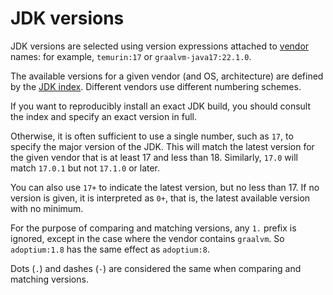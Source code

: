 <!--
This file is part of cjdk.
Copyright 2022 Board of Regents of the University of Wisconsin System
SPDX-License-Identifier: MIT
--->

# JDK versions

JDK versions are selected using version expressions attached to
[vendor](./vendors.md) names: for example, `temurin:17` or
`graalvm-java17:22.1.0`.

The available versions for a given vendor (and OS, architecture) are defined by
the [JDK index](./jdk-index.md). Different vendors use different numbering
schemes.

If you want to reproducibly install an exact JDK build, you should consult the
index and specify an exact version in full.

Otherwise, it is often sufficient to use a single number, such as `17`, to
specify the major version of the JDK. This will match the latest version for
the given vendor that is at least 17 and less than 18. Similarly, `17.0` will
match `17.0.1` but not `17.1.0` or later.

You can also use `17+` to indicate the latest version, but no less than 17. If
no version is given, it is interpreted as `0+`, that is, the latest available
version with no minimum.

For the purpose of comparing and matching versions, any `1.` prefix is ignored,
except in the case where the vendor contains `graalvm`. So `adoptium:1.8` has
the same effect as `adoptium:8`.

Dots (`.`) and dashes (`-`) are considered the same when comparing and matching
versions.
